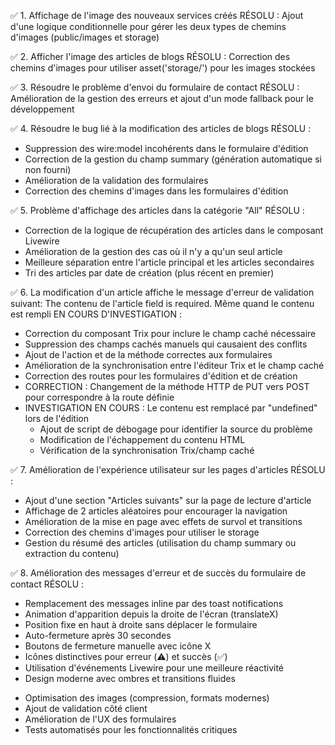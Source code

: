 <!-- A faire aujourd'hui -->

✅ 1. Affichage de l'image des nouveaux services créés
RÉSOLU : Ajout d'une logique conditionnelle pour gérer les deux types de chemins d'images (public/images et storage)

✅ 2. Afficher l'image des articles de blogs
RÉSOLU : Correction des chemins d'images pour utiliser asset('storage/') pour les images stockées

✅ 3. Résoudre le problème d'envoi du formulaire de contact
RÉSOLU : Amélioration de la gestion des erreurs et ajout d'un mode fallback pour le développement

✅ 4. Résoudre le bug lié à la modification des articles de blogs
RÉSOLU : 
- Suppression des wire:model incohérents dans le formulaire d'édition
- Correction de la gestion du champ summary (génération automatique si non fourni)
- Amélioration de la validation des formulaires
- Correction des chemins d'images dans les formulaires d'édition

✅ 5. Problème d'affichage des articles dans la catégorie "All"
RÉSOLU : 
- Correction de la logique de récupération des articles dans le composant Livewire
- Amélioration de la gestion des cas où il n'y a qu'un seul article
- Meilleure séparation entre l'article principal et les articles secondaires
- Tri des articles par date de création (plus récent en premier)

✅ 6. La modification d'un article affiche le message d'erreur de validation suivant: The contenu de l'article field is required. Même quand le contenu est rempli
EN COURS D'INVESTIGATION :
- Correction du composant Trix pour inclure le champ caché nécessaire
- Suppression des champs cachés manuels qui causaient des conflits
- Ajout de l'action et de la méthode correctes aux formulaires
- Amélioration de la synchronisation entre l'éditeur Trix et le champ caché
- Correction des routes pour les formulaires d'édition et de création
- CORRECTION : Changement de la méthode HTTP de PUT vers POST pour correspondre à la route définie
- INVESTIGATION EN COURS : Le contenu est remplacé par "undefined" lors de l'édition
  - Ajout de script de débogage pour identifier la source du problème
  - Modification de l'échappement du contenu HTML
  - Vérification de la synchronisation Trix/champ caché

✅ 7. Amélioration de l'expérience utilisateur sur les pages d'articles
RÉSOLU :
- Ajout d'une section "Articles suivants" sur la page de lecture d'article
- Affichage de 2 articles aléatoires pour encourager la navigation
- Amélioration de la mise en page avec effets de survol et transitions
- Correction des chemins d'images pour utiliser le storage
- Gestion du résumé des articles (utilisation du champ summary ou extraction du contenu)

✅ 8. Amélioration des messages d'erreur et de succès du formulaire de contact
RÉSOLU :
- Remplacement des messages inline par des toast notifications
- Animation d'apparition depuis la droite de l'écran (translateX)
- Position fixe en haut à droite sans déplacer le formulaire
- Auto-fermeture après 30 secondes
- Boutons de fermeture manuelle avec icône X
- Icônes distinctives pour erreur (⚠️) et succès (✅)
- Utilisation d'événements Livewire pour une meilleure réactivité
- Design moderne avec ombres et transitions fluides

<!-- Prochaines améliorations possibles -->
- Optimisation des images (compression, formats modernes)
- Ajout de validation côté client
- Amélioration de l'UX des formulaires
- Tests automatisés pour les fonctionnalités critiques



